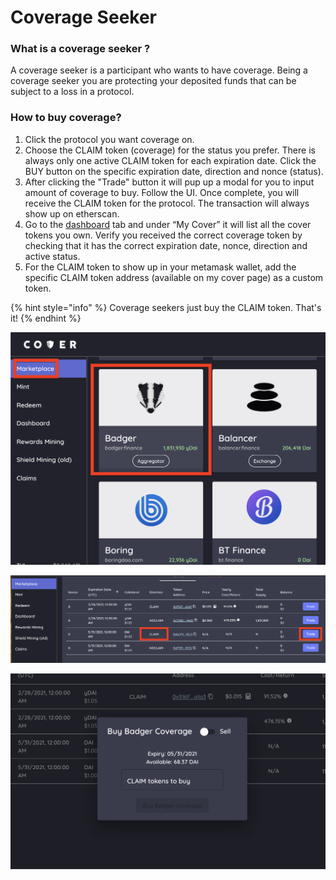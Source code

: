 # Coverage Seeker

### What is a coverage seeker ?

A coverage seeker is a participant who wants to have coverage. Being a coverage seeker you are protecting your deposited funds that can be subject to a loss in a protocol. 

### How to buy coverage?

1. Click the protocol you want coverage on.
2. Choose the CLAIM token \(coverage\) for the status you prefer. There is always only one active CLAIM token for each expiration date. Click the BUY button on the specific expiration date, direction and nonce \(status\).
3. After clicking the "Trade" button it will pup up a modal for you to input amount of coverage to buy. Follow the UI. Once complete, you will receive the CLAIM token for the protocol. The transaction will always show up on etherscan.
4. Go to the [dashboard](https://app.coverprotocol.com/app/dashboard) tab and under “My Cover” it will list all the cover tokens you own. Verify you received the correct coverage token by checking that it has the correct expiration date, nonce, direction and active status.
5. For the CLAIM token to show up in your metamask wallet, add the specific CLAIM token address \(available on my cover page\) as a custom token.

{% hint style="info" %}
Coverage seekers just buy the CLAIM token. That's it!
{% endhint %}

![](../../.gitbook/assets/screen-shot-2021-02-21-at-11.15.17-pm.png)

![](../../.gitbook/assets/screen-shot-2021-02-21-at-11.16.17-pm.png)

![](../../.gitbook/assets/screen-shot-2021-02-21-at-11.17.47-pm.png)

